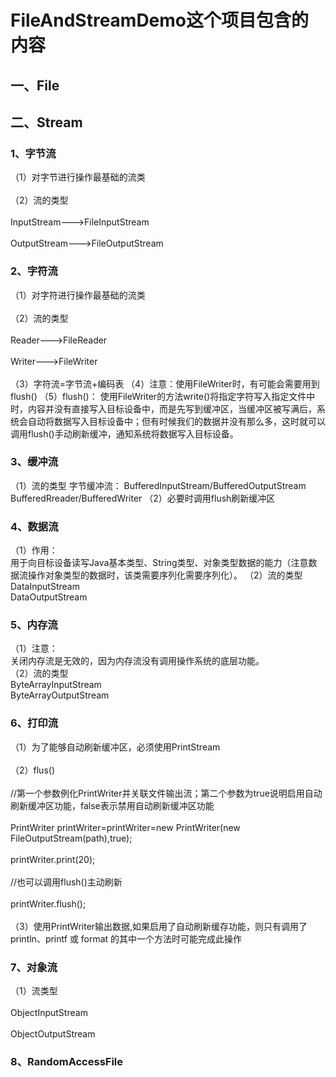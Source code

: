 # FileAndStreamDemo这个项目包含的内容

## 一、File


## 二、Stream

### 1、字节流
（1）对字节进行操作最基础的流类<br>  
（2）流的类型<br>  
  InputStream--->FileInputStream<br>  
  OutputStream--->FileOutputStream<br>  

### 2、字符流
（1）对字符进行操作最基础的流类<br>  
（2）流的类型<br>  
  Reader--->FileReader<br>  
  Writer--->FileWriter<br>  
（3）字符流=字节流+编码表
（4）注意：使用FileWriter时，有可能会需要用到flush()
（5）flush()：
使用FileWriter的方法write()将指定字符写入指定文件中时，内容并没有直接写入目标设备中，而是先写到缓冲区，当缓冲区被写满后，系统会自动将数据写入目标设备中；但有时候我们的数据并没有那么多，这时就可以调用flush()手动刷新缓冲，通知系统将数据写入目标设备。

### 3、缓冲流
（1）流的类型
  字节缓冲流：
  BufferedInputStream/BufferedOutputStream
  BufferedRreader/BufferedWriter
（2）必要时调用flush刷新缓冲区
 
### 4、数据流
（1）作用：<br>
用于向目标设备读写Java基本类型、String类型、对象类型数据的能力（注意数据流操作对象类型的数据时，该类需要序列化需要序列化）。
（2）流的类型<br>
  DataInputStream<br>
  DataOutputStream<br>
  
 ### 5、内存流
 （1）注意：<br>
 关闭内存流是无效的，因为内存流没有调用操作系统的底层功能。<br>
 （2）流的类型<br>
   ByteArrayInputStream<br>
   ByteArrayOutputStream<br>
   
  ### 6、打印流
  （1）为了能够自动刷新缓冲区，必须使用PrintStream<br>  
  （2）flus()<br>  
  //第一个参数例化PrintWriter并关联文件输出流；第二个参数为true说明启用自动刷新缓冲区功能，false表示禁用自动刷新缓冲区功能<br>  
  PrintWriter printWriter=printWriter=new PrintWriter(new FileOutputStream(path),true);<br>  
  printWriter.print(20);<br>  
  //也可以调用flush()主动刷新<br>  
   printWriter.flush();<br>  
  （3）使用PrintWriter输出数据,如果启用了自动刷新缓存功能，则只有调用了println、printf 或 format 的其中一个方法时可能完成此操作<br>  
   
  ### 7、对象流
  （1）流类型<br>  
   ObjectInputStream<br>  
   ObjectOutputStream<br>  
   
   ### 8、RandomAccessFile
   
   
   
  
  
  
  

